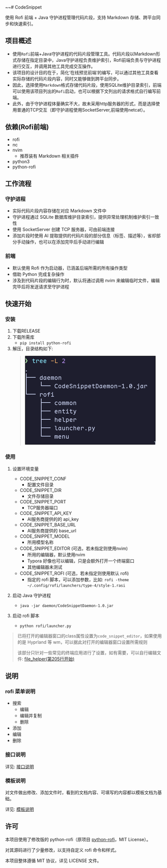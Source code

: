 ~~# CodeSnippet

使用 Rofi 前端 + Java 守护进程管理代码片段，支持 Markdown 存储、跨平台同步和快速索引。
## 项目概述
- 使用`Rofi`前端+Java守护进程的代码片段管理工具。代码片段以Markdown形式存储在指定目录中，Java守护进程负责维护索引，Rofi前端负责与守护进程进行交互，并调用其他工具完成交互操作。
- 该项目的设计目的在于，简化‘在线预览前端’的编写，可以通过其他工具查看实际存储的代码片段内容，同时又能够做到跨平台同步。
- 因此，选择使用`Markdown`格式存储代码片段，使用SQLite维护目录索引，前端可以使用该项目列出的`Rofi`启动，也可以根据下文列出的请求格式自行编写前端。
- 此外，由于守护进程体量确实不大，故未采用http服务器的形式，而是选择使用普通的TCP交互（即守护进程使用SocketServer,前端使用netcat）。

## 依赖(Rofi前端)
- rofi
- nc
- nvim
  - 推荐装有 Markdown 相关插件
- python3
- python-rofi

## 工作流程

### 守护进程
- 实际代码片段内容存储在对应 Markdown 文件中
- 守护进程通过 SQLite 数据库维护目录索引，提供异常处理机制维护索引一致性
- 使用 SocketServer 创建 TCP 服务器，可由前端连接
- 添加片段时使用 AI 提取提供的代码片段的部分信息（标签、描述等），省却部分手动操作，也可以在添加完毕后手动进行编辑

### 前端
- 默认使用 Rofi 作为启动器，已涵盖后端所需的所有操作类型
- 借助 Python 完成复杂操作
- 涉及到代码片段的编辑行为时，默认将通过调用 nvim 来编辑临时文件，编辑完毕后将发送请求至守护进程

## 快速开始
### 安装
1. 下载RELEASE
2. 下载所需库
   - `pip install python-rofi`
2. 解压，目录结构如下:
    > ![目录结构](doc/resource/dir.png)

### 使用
1. 设置环境变量
   - CODE_SNIPPET_CONF
     - 配置文件目录
   - CODE_SNIPPET_DIR
     - 文件存储目录
   - CODE_SNIPPET_PORT
     - TCP服务器端口
   - CODE_SNIPPET_API_KEY
     - AI服务商提供的的 api_key
   - CODE_SNIPPET_BASE_URL
     - AI服务商提供的 base_url
   - CODE_SNIPPET_MODEL
     - 所用模型名称
   - CODE_SNIPPET_EDITOR (可选，若未指定则使用nvim)
     - 所用的编辑器，默认使用nvim
     - Typora 好像也可以编辑，只是会额外打开一个终端窗口
     - 其他编辑器未测试
   - CODE_SNIPPET_ROFI (可选，若未指定则使用默认 rofi)
     - 指定的 rofi 脚本，可以添加参数，比如: `rofi -theme ~/.config/rofi/launchers/type-4/style-1.rasi`

2. 启动 Java 守护进程
   - `java -jar daemon/CodeSnippetDaemon-1.0.jar`
3. 启动 rofi 脚本
   - `python rofi/launcher.py`

> 已将打开的编辑器窗口的class属性设置为`code_snippet_editor`，如果使用的是 Hyprland 等 wm，可以据此对打开的编辑器窗口设置所需规则
> 
> 该部分只针对一些常见的终端应用进行了设置，如有需要，可以自行编辑文件: [file_helper(第205行开始)](CodeSnippetRofi/helper/file_helper.py)


## 说明
### rofi 菜单说明
- 搜索
  - 编辑
  - 编辑并复制
  - 删除
- 添加
- 编辑
- 删除

### 接口说明
详见: [接口说明](doc/接口说明.md)

### 模板说明
对文件做出修改、添加文件时，看到的文档内容、可填写的内容都以模板文档为基础。

详见: [模板说明](doc/模板说明.md)

## 许可
本项目使用了修改版的 python-rofi（原项目 [python-rofi](https://github.com/bcbnz/python-rofi)，MIT License）。

对其源码进行了少量修改，以支持自定义 rofi 命令和样式。

本项目整体遵循 MIT 协议，详见 LICENSE 文件。